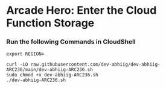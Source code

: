 # Arcade Hero: Enter the Cloud Function Storage 

### Run the following Commands in CloudShell

```
export REGION=

curl -LO raw.githubusercontent.com/dev-abhiig/dev-abhiig-ARC236/main/dev-abhiig-ARC236.sh
sudo chmod +x dev-abhiig-ARC236.sh
./dev-abhiig-ARC236.sh
```

